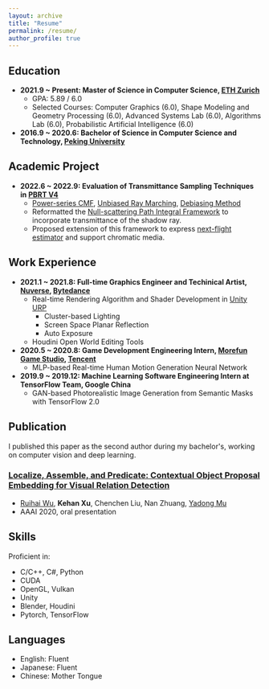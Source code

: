 ```yaml
---
layout: archive
title: "Resume"
permalink: /resume/
author_profile: true
---
```


Education
------
- **2021.9 ~ Present: Master of Science in Computer Science, [ETH Zurich](https://inf.ethz.ch)**
    - GPA: 5.89 / 6.0
    - Selected Courses: Computer Graphics (6.0), Shape Modeling and Geometry Processing (6.0), Advanced Systems Lab (6.0), Algorithms Lab (6.0), Probabilistic Artificial Intelligence (6.0)
- **2016.9 ~ 2020.6: Bachelor of Science in Computer Science and Technology, [Peking University](https://english.pku.edu.cn)**

Academic Project
------
- **2022.6 ~ 2022.9: Evaluation of Transmittance Sampling Techniques in [PBRT V4](https://github.com/mmp/pbrt-v4)**
    - [Power-series CMF](https://cs.dartmouth.edu/wjarosz/publications/georgiev19integral.html), [Unbiased Ray Marching](https://research.nvidia.com/publication/2021-06_unbiased-ray-marching-transmittance-estimator), [Debiasing Method](https://cs.dartmouth.edu/~wjarosz/publications/misso22unbiased.html)
    - Reformatted the [Null-scattering Path Integral Framework](https://cs.dartmouth.edu/wjarosz/publications/miller19null.html) to incorporate transmittance of the shadow ray.
    - Proposed extension of this framework to express [next-flight estimator](https://jannovak.info/publications/SDTracking/SDTracking.pdf) and support chromatic media.


Work Experience
------
- **2021.1 ~ 2021.8: Full-time Graphics Engineer and Techinical Artist, [Nuverse](https://www.nvsgames.com/sg), [Bytedance](https://www.bytedance.com/en/)**
    - Real-time Rendering Algorithm and Shader Development in [Unity URP](https://docs.unity3d.com/Packages/com.unity.render-pipelines.universal@16.0/manual/index.html)
        - Cluster-based Lighting
        - Screen Space Planar Reflection
        - Auto Exposure
    - Houdini Open World Editing Tools
- **2020.5 ~ 2020.8: Game Development Engineering Intern, [Morefun Game Studio](https://www.youtube.com/@MOREFUN_STUDIOS/about), [Tencent](https://www.tencent.com/en-us/)**
    - MLP-based Real-time Human Motion Generation Neural Network
- **2019.9 ~ 2019.12: Machine Learning Software Engineering Intern at TensorFlow Team, Google China**
    - GAN-based Photorealistic Image Generation from Semantic Masks with TensorFlow 2.0

Publication
------
I published this paper as the second author during my bachelor's, working on computer vision and deep learning.
### [Localize, Assemble, and Predicate: Contextual Object Proposal Embedding for Visual Relation Detection](https://ojs.aaai.org//index.php/AAAI/article/view/6913)

- [Ruihai Wu](https://warshallrho.github.io/), **Kehan Xu**, Chenchen Liu, Nan Zhuang, [Yadong Mu](http://www.muyadong.com)
- AAAI 2020, oral presentation

Skills
------
Proficient in:
- C/C++, C#, Python
- CUDA
- OpenGL, Vulkan
- Unity
- Blender, Houdini
- Pytorch, TensorFlow

Languages
------
- English: Fluent
- Japanese: Fluent
- Chinese: Mother Tongue